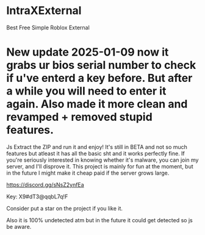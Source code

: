 # IntraXExternal
Best Free Simple Roblox External
# New update 2025-01-09 now it grabs ur bios serial number to check if u've enterd a key before. But after a while you will need to enter it again. Also made it more clean and revamped + removed stupid features.
Js Extract the ZIP and run it and enjoy! It's still in BETA and not so much features but atleast it has all the basic sht and it works perfectly fine. 
If you're seriously interested in knowing whether it's malware, you can join my server, and I'll disprove it. This project is mainly for fun at the moment, but in the future I might make it cheap paid if the server grows large.

https://discord.gg/sNsZ2ynfEa

Key: X9#dT3@qqbL7q!F

Consider put a star on the project if you like it.

Also it is 100% undetected atm but in the future it could get detected so js be aware.




